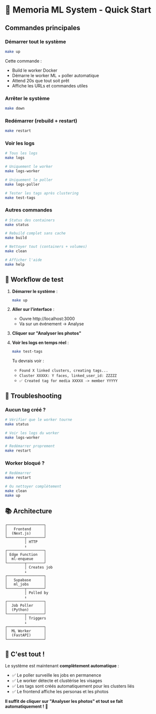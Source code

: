 # 🚀 Memoria ML System - Quick Start

## Commandes principales

### Démarrer tout le système
```bash
make up
```
Cette commande :
- Build le worker Docker
- Démarre le worker ML + poller automatique
- Attend 20s que tout soit prêt
- Affiche les URLs et commandes utiles

### Arrêter le système
```bash
make down
```

### Redémarrer (rebuild + restart)
```bash
make restart
```

### Voir les logs
```bash
# Tous les logs
make logs

# Uniquement le worker
make logs-worker

# Uniquement le poller
make logs-poller

# Tester les tags après clustering
make test-tags
```

### Autres commandes
```bash
# Status des containers
make status

# Rebuild complet sans cache
make build

# Nettoyer tout (containers + volumes)
make clean

# Afficher l'aide
make help
```

## 🎯 Workflow de test

1. **Démarrer le système** :
   ```bash
   make up
   ```

2. **Aller sur l'interface** :
   - Ouvre http://localhost:3000
   - Va sur un événement → Analyse

3. **Cliquer sur "Analyser les photos"**

4. **Voir les logs en temps réel** :
   ```bash
   make test-tags
   ```
   
   Tu devrais voir :
   - `Found X linked clusters, creating tags...`
   - `Cluster XXXXX: Y faces, linked_user_id: ZZZZZ`
   - `✅ Created tag for media XXXXX -> member YYYYY`

## 🔧 Troubleshooting

### Aucun tag créé ?
```bash
# Vérifier que le worker tourne
make status

# Voir les logs du worker
make logs-worker

# Redémarrer proprement
make restart
```

### Worker bloqué ?
```bash
# Redémarrer
make restart

# Ou nettoyer complètement
make clean
make up
```

## 📚 Architecture

```
┌─────────────────┐
│   Frontend      │
│  (Next.js)      │
└────────┬────────┘
         │ HTTP
         ↓
┌─────────────────┐
│ Edge Function   │
│  ml-enqueue     │
└────────┬────────┘
         │ Creates job
         ↓
┌─────────────────┐
│   Supabase      │
│   ml_jobs       │
└────────┬────────┘
         │ Polled by
         ↓
┌─────────────────┐
│  Job Poller     │
│  (Python)       │
└────────┬────────┘
         │ Triggers
         ↓
┌─────────────────┐
│  ML Worker      │
│  (FastAPI)      │
└─────────────────┘
```

## 🎉 C'est tout !

Le système est maintenant **complètement automatique** :
- ✅ Le poller surveille les jobs en permanence
- ✅ Le worker détecte et clustérise les visages
- ✅ Les tags sont créés automatiquement pour les clusters liés
- ✅ Le frontend affiche les personas et les photos

**Il suffit de cliquer sur "Analyser les photos" et tout se fait automatiquement !** 🚀
